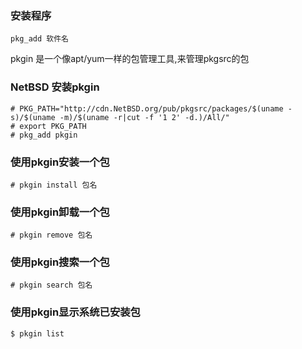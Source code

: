 ### 安装程序

```
pkg_add 软件名
```

pkgin 是一个像apt/yum一样的包管理工具,来管理pkgsrc的包

### NetBSD 安装pkgin

```
# PKG_PATH="http://cdn.NetBSD.org/pub/pkgsrc/packages/$(uname -s)/$(uname -m)/$(uname -r|cut -f '1 2' -d.)/All/"
# export PKG_PATH
# pkg_add pkgin
```

### 使用pkgin安装一个包

```
# pkgin install 包名
```

### 使用pkgin卸载一个包

```
# pkgin remove 包名
```

### 使用pkgin搜索一个包

```
# pkgin search 包名
```

### 使用pkgin显示系统已安装包

```
$ pkgin list
```